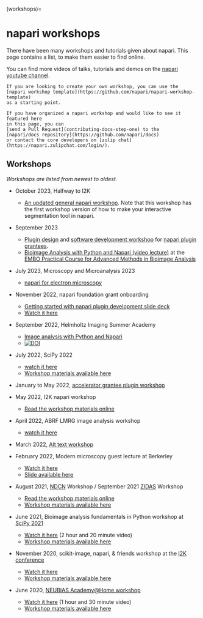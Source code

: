 (workshops)=
# napari workshops

There have been many workshops and tutorials given about napari.
This page contains a list, to make them easier to find online.

You can find more videos of talks, tutorials and demos on the
[napari youtube channel](https://www.youtube.com/channel/UCbTgw84ew4pxTJ9qu3W2hqg/playlists).

```{admonition} Got a workshop?
If you are looking to create your own workshop, you can use the
[napari workshop template](https://github.com/napari/napari-workshop-template)
as a starting point.

If you have organized a napari workshop and would like to see it featured here
in this page, you can
[send a Pull Request](contributing-docs-step-one) to the
[napari/docs repository](https://github.com/napari/docs)
or contact the core developers on [zulip chat](https://napari.zulipchat.com/login/).
```

## Workshops

*Workshops are listed from newest to oldest.*
* October 2023, Halfway to I2K
  * [An updated general napari
    workshop](https://kephale.github.io/napari-workshop-halfway-to-i2k/home.html). Note
    that this workshop has the first workshop version of how to make your
    interactive segmentation tool in napari.

* September 2023
  * [Plugin design](https://chanzuckerberg.github.io/napari-plugin-accel-workshops/workshops/design23.html) and [software development workshop](https://chanzuckerberg.github.io/napari-plugin-accel-workshops/workshops/softwaredev.html) for [napari plugin grantees](https://chanzuckerberg.com/rfa/napari-plugin-grants/).
  * [Bioimage Analysis with Python and Napari (video lecture)](https://www.youtube.com/watch?v=QDS5t7oZH-c) at the [EMBO Practical Course for Advanced Methods in Bioimage Analysis](https://www.embl.org/about/info/course-and-conference-office/events/bia23-01/)  
  
* July 2023, Microscopy and Microanalysis 2023
  * [napari for electron microscopy](https://kephale.github.io/napari-workshop-mandm-2023/home.html)

* November 2022, napari foundation grant onboarding
  * [Getting started with napari plugin development slide deck](https://docs.google.com/presentation/d/15lrFRLPm9bfmU4hgcVwoduIJr5bqhoHo7ZeWLO6H_Us/edit?usp=sharing)
  * [Watch it here](https://drive.google.com/file/d/1IYDV-GTGEYh5j_tvBaWYEZ_tQXTqmJkr/view?usp=share_link)


* September 2022, Helmholtz Imaging Summer Academy
  * [Image analysis with Python and Napari](https://biapol.github.io/HIP_Introduction_to_Napari_and_image_processing_with_Python_2022/intro.html)
  * [![DOI](https://zenodo.org/badge/DOI/10.5281/zenodo.7102242.svg)](https://doi.org/10.5281/zenodo.7102242)

* July 2022, SciPy 2022
  * [watch it here](https://www.youtube.com/watch?v=vismuuc4y1I&list=PLYx7XA2nY5Gfxu98P_HL1MnFb_BSkpxLV&index=10)
  * [Workshop materials available here](https://alisterburt.github.io/napari-workshops/SciPy-0722/intro.html)

* January to May 2022, [accelerator grantee plugin workshop](https://chanzuckerberg.github.io/napari-plugin-accel-workshops/)

* May 2022, I2K napari workshop
  * [Read the workshop materials online](https://github.com/haesleinhuepf/I2K2022-napari-workshop)

* April 2022, ABRF LMRG image analysis workshop
  * [watch it here](https://www.youtube.com/watch?v=lkw5di8NgUA)

* March 2022, [Alt text workshop](https://hackmd.io/vDsWUBqQSxW_7TNxF-RKKA)

* February 2022, Modern microscopy guest lecture at Berkerley
  * [Watch it here](https://drive.google.com/file/d/1EjJJZ3sy4mogcGwTao97sHzU9SDJeC3r/view?usp=sharing)
  * [Slide available here](https://docs.google.com/presentation/d/1sqd_CYckEwmgQO6y9VffwnmT0RSlRYIAUBixRTMYcig/view)

* August 2021, [NDCN](https://chanzuckerberg.com/science/programs-resources/neurodegeneration-challenge/) Workshop / September 2021 [ZIDAS](https://www.zidas.org/) Workshop
  * [Read the workshop materials online](https://alisterburt.github.io/napari-workshops/home.html)
  * [Workshop materials available here](https://github.com/alisterburt/napari-workshops)

* June 2021, Bioimage analysis fundamentals in Python workshop at [SciPy 2021](https://www.scipy2021.scipy.org/)
  * [Watch it here](https://www.youtube.com/watch?v=kXdy_Tp12zA) (2 hour and 20 minute video)
  * [Workshop materials available here](https://github.com/sofroniewn/tutorial-scipy2021-bioimage-analysis-fundamentals)

* November 2020, scikit-image, napari, & friends workshop at the [I2K conference](https://www.janelia.org/you-janelia/conferences/from-images-to-knowledge-with-imagej-friends)
  * [Watch it here](https://www.youtube.com/watch?v=NZWSGXb3_Mg)
  * [Workshop materials available here](https://github.com/jni/i2k-skimage-napari)

* June 2020, [NEUBIAS Academy@Home workshop](http://eubias.org/NEUBIAS/training-schools/neubias-academy-home/neubias-academy-archive-spring2020/)
  * [Watch it here](https://www.youtube.com/watch?v=VgvDSq5aCDQ) (1 hour and 30 minute video)
  * [Workshop materials available here](https://github.com/sofroniewn/napari-training-course)

